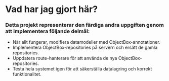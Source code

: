 # Vad har jag gjort här?

### Detta projekt representerar den färdiga andra uppgiften genom att implementera följande delmål:

- När allt fungerar, modifiera datamodeller med ObjectBox-annotationer.
- Implementera ObjectBox-repositories på servern och ersätt de gamla repositories.
- Uppdatera route-hanterare för att använda de nya ObjectBox-repositories.
- Testa hela systemet igen för att säkerställa datalagring och korrekt funktionalitet.
